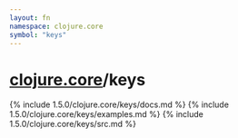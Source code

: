 ```yaml
---
layout: fn
namespace: clojure.core
symbol: "keys"
---
```


# [clojure.core](../)/keys

{% include 1.5.0/clojure.core/keys/docs.md %}
{% include 1.5.0/clojure.core/keys/examples.md %}
{% include 1.5.0/clojure.core/keys/src.md %}

